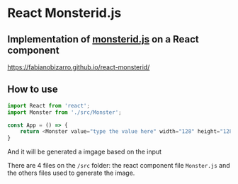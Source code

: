 # React Monsterid.js

## Implementation of [monsterid.js](https://github.com/KevinGaudin/monsterid.js) on a React component

https://fabianobizarro.github.io/react-monsterid/

## How to use

```javascript
import React from 'react';
import Monster from './src/Monster';

const App = () => {
    return <Monster value="type the value here" width="128" height="128"/>
}

```

And it will be generated a imgage based on the input

There are 4 files on the `/src` folder: the react component file `Monster.js` and the others files used to generate the image.